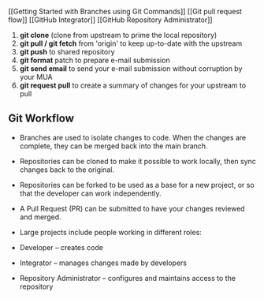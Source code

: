 [[Getting Started with Branches using Git Commands]]
[[Git pull request flow]]
[[GitHub Integrator]]
[[GitHub Repository Administrator]]
1. **git clone** (clone from upstream to prime the local repository)
2. **git pull / git fetch** from 'origin' to keep up-to-date with the upstream
3. **git push** to shared repository
4. **git format** patch to prepare e-mail submission
5. **git send email** to send your e-mail submission without corruption by your MUA
6. **git request pull** to create a summary of changes for your upstream to pull

## Git Workflow
-   Branches are used to isolate changes to code. When the changes are complete, they can be merged back into the main branch.
    

-   Repositories can be cloned to make it possible to work locally, then sync changes back to the original.
    

-   Repositories can be forked to be used as a base for a new project, or so that the developer can work independently.
    
-   A Pull Request (PR) can be submitted to have your changes reviewed and merged.
    
-   Large projects include people working in different roles:
    
-   Developer – creates code
    
-   Integrator – manages changes made by developers
    
-   Repository Administrator – configures and maintains access to the repository